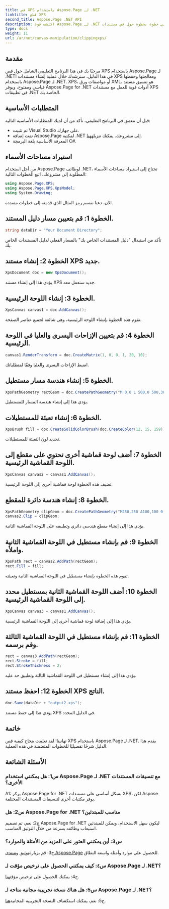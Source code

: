 ```yaml
---
title: قص XPS باستخدام Aspose.Page لـ .NET
linktitle: قطع XPS
second_title: Aspose.Page .NET API
description: اكتشف قوة Aspose.Page لـ .NET في هذا الدليل التفصيلي خطوة بخطوة حول قص مستندات XPS. يمكنك إنشاء ملفات XPS ومعالجتها وحفظها بسهولة.
type: docs
weight: 11
url: /ar/net/canvas-manipulation/clippingxps/
---
```

## مقدمة

مرحبًا بك في هذا البرنامج التعليمي الشامل حول قص XPS باستخدام Aspose.Page لـ .NET! في هذا الدليل، سنرشدك خلال عملية إنشاء مستندات XPS ومعالجتها وحفظها باستخدام Aspose.Page لـ .NET. XPS، أو مواصفات ورق XML، هو تنسيق مستند قياسي ومفتوح، ويوفر Aspose.Page for .NET أدوات قوية للعمل مع مستندات XPS في تطبيقات .NET الخاصة بك.

## المتطلبات الأساسية

قبل أن نتعمق في البرنامج التعليمي، تأكد من أن لديك المتطلبات الأساسية التالية:

- تم تثبيت Visual Studio على جهازك.
-  تمت إضافة Aspose.Page لمكتبة .NET إلى مشروعك. يمكنك تنزيله[هنا](https://releases.aspose.com/page/net/).
- المعرفة الأساسية بلغة البرمجة C#.

## استيراد مساحات الأسماء

من أجل استخدام Aspose.Page لوظائف .NET، تحتاج إلى استيراد مساحات الأسماء المطلوبة إلى مشروعك. اتبع الخطوات التالية:

```csharp
using Aspose.Page.XPS;
using Aspose.Page.XPS.XpsModel;
using System.Drawing;
```

الآن، دعنا نقسم رمز المثال الذي قدمته إلى خطوات متعددة.

## الخطوة 1: قم بتعيين مسار دليل المستند.

```csharp
string dataDir = "Your Document Directory";
```

تأكد من استبدال "دليل المستندات الخاص بك" بالمسار الفعلي لدليل المستندات الخاص بك.

## الخطوة 2: إنشاء مستند XPS جديد.

```csharp
XpsDocument doc = new XpsDocument();
```

يؤدي هذا إلى إنشاء مستند XPS جديد ستعمل معه.

## الخطوة 3: إنشاء اللوحة الرئيسية.

```csharp
XpsCanvas canvas1 = doc.AddCanvas();
```

تقوم هذه الخطوة بإنشاء اللوحة الرئيسية، وهي شائعة لجميع عناصر الصفحة.

## الخطوة 4: قم بتعيين الإزاحات اليسرى والعليا في اللوحة الرئيسية.

```csharp
canvas1.RenderTransform = doc.CreateMatrix(1, 0, 0, 1, 20, 10);
```

اضبط الإزاحات اليسرى والعليا وفقًا لمتطلباتك.

## الخطوة 5: إنشاء هندسة مسار مستطيل.

```csharp
XpsPathGeometry rectGeom = doc.CreatePathGeometry("M 0,0 L 500,0 500,300 0,300 Z");
```

يؤدي هذا إلى إنشاء هندسة المسار للمستطيل.

## الخطوة 6: إنشاء تعبئة للمستطيلات.

```csharp
XpsBrush fill = doc.CreateSolidColorBrush(doc.CreateColor(12, 15, 159));
```

تحديد لون التعبئة للمستطيلات.

## الخطوة 7: أضف لوحة قماشية أخرى تحتوي على مقطع إلى اللوحة القماشية الرئيسية.

```csharp
XpsCanvas canvas2 = canvas1.AddCanvas();
```

تضيف هذه الخطوة لوحة قماشية أخرى إلى اللوحة الرئيسية.

## الخطوة 8: إنشاء هندسة دائرة للمقطع.

```csharp
XpsPathGeometry clipGeom = doc.CreatePathGeometry("M250,250 A100,100 0 1 1 250,50 100,100 0 1 1 250,250");
canvas2.Clip = clipGeom;
```

يؤدي هذا إلى إنشاء مقطع هندسي دائري وتطبيقه على اللوحة القماشية الثانية.

## الخطوة 9: قم بإنشاء مستطيل في اللوحة القماشية الثانية واملأه.

```csharp
XpsPath rect = canvas2.AddPath(rectGeom);
rect.Fill = fill;
```

تقوم هذه الخطوة بإنشاء مستطيل في اللوحة القماشية الثانية وتعبئته.

## الخطوة 10: أضف اللوحة القماشية الثانية بمستطيل محدد إلى اللوحة القماشية الرئيسية.

```csharp
XpsCanvas canvas3 = canvas1.AddCanvas();
```

يؤدي هذا إلى إضافة لوحة قماشية أخرى إلى اللوحة القماشية الرئيسية.

## الخطوة 11: قم بإنشاء مستطيل في اللوحة القماشية الثالثة وقم برسمه.

```csharp
rect = canvas3.AddPath(rectGeom);
rect.Stroke = fill;
rect.StrokeThickness = 2;
```

يؤدي هذا إلى إنشاء مستطيل في اللوحة القماشية الثالثة وتطبيق حد عليه.

## الخطوة 12: احفظ مستند XPS الناتج.

```csharp
doc.Save(dataDir + "output2.xps");
```

يؤدي هذا إلى حفظ مستند XPS في الدليل المحدد.

## خاتمة

تهانينا! لقد تعلمت بنجاح كيفية قص XPS باستخدام Aspose.Page لـ .NET. يقدم هذا الدليل شرحًا تفصيليًا للخطوات المتضمنة في هذه العملية.

## الأسئلة الشائعة

### س1: هل يمكنني استخدام Aspose.Page لـ .NET مع تنسيقات المستندات الأخرى؟

A1: يركز Aspose.Page for .NET بشكل أساسي على مستندات XPS، لكن Aspose يوفر مكتبات أخرى لتنسيقات المستندات المختلفة.

### س2: هل Aspose.Page for .NET مناسب للمبتدئين؟

ج2: نعم، تم تصميم Aspose.Page for .NET ليكون سهل الاستخدام، ويمكن للمبتدئين استيعاب وظائفه بسرعة من خلال التوثيق المناسب.

### س3: أين يمكنني العثور على المزيد من الأمثلة والموارد؟

 ج3: قم بزيارة[توثيق](https://reference.aspose.com/page/net/) و[منتدى Aspose.Page](https://forum.aspose.com/c/page/39) للحصول على موارد وأمثلة واسعة النطاق.

### س٤: كيف يمكنني الحصول على ترخيص مؤقت لـ Aspose.Page لـ .NET؟

 ج4: يمكنك الحصول على ترخيص مؤقت[هنا](https://purchase.aspose.com/temporary-license/).

### س5: هل هناك نسخة تجريبية مجانية متاحة لـ Aspose.Page لـ .NET؟

 ج5: نعم، يمكنك استكشاف النسخة التجريبية المجانية[هنا](https://releases.aspose.com/).
